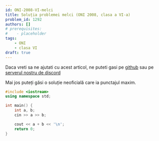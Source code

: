 ```yaml
---
id: ONI-2008-VI-melci
title: Soluția problemei melci (ONI 2008, clasa a VI-a)
problem_id: 1292
authors: []
# prerequisites:
#    - placeholder
tags:
    - ONI
    - clasa VI
draft: true
---
```


Daca vreti sa ne ajutati cu acest articol, ne puteti gasi pe [github](https://github.com/roalgo-discord/arhiva-educationala) sau pe [serverul nostru de discord](https://discord.gg/vdDRSmg3fC)

Mai jos puteți găsi o soluție neoficială care ia punctajul maxim.

```cpp
#include <iostream>
using namespace std;

int main() {
    int a, b;
    cin >> a >> b;

    cout << a + b << '\n';
    return 0;
}
```
